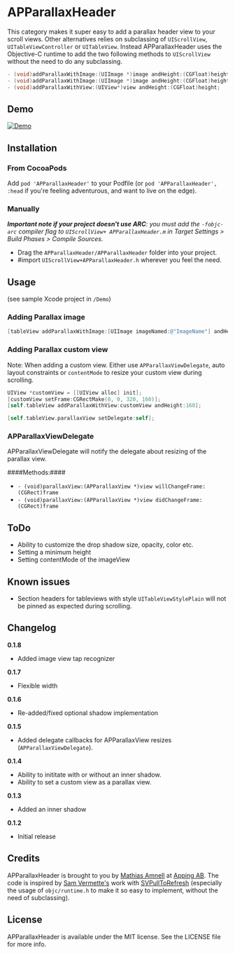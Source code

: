 # APParallaxHeader

This category makes it super easy to add a parallax header view to your scroll views. Other alternatives relies on subclassing of `UIScrollView`, `UITableViewController` or `UITableView`. Instead APParallaxHeader uses the Objective-C runtime to add the two following methods to `UIScrollView` without the need to do any subclassing.

```objective-c
- (void)addParallaxWithImage:(UIImage *)image andHeight:(CGFloat)height andShadow:(BOOL)shadow;
- (void)addParallaxWithImage:(UIImage *)image andHeight:(CGFloat)height;
- (void)addParallaxWithView:(UIView*)view andHeight:(CGFloat)height;
```


## Demo

[![Demo](https://raw.github.com/apping/APParallaxHeader/gh-pages/images/MovieScreenshot.png)](http://www.youtube.com/watch?v=7-JMdapWXGU)


## Installation

### From CocoaPods

Add `pod 'APParallaxHeader'` to your Podfile (or `pod 'APParallaxHeader', :head` if you're feeling adventurous, and want to live on the edge).

### Manually

_**Important note if your project doesn't use ARC**: you must add the `-fobjc-arc` compiler flag to `UIScrollView+ APParallaxHeader.m` in Target Settings > Build Phases > Compile Sources._

* Drag the `APParallaxHeader/APParallaxHeader` folder into your project.
* \#import `UIScrollView+APParallaxHeader.h` wherever you feel the need.

## Usage

(see sample Xcode project in `/Demo`)

### Adding Parallax image

```objective-c
[tableView addParallaxWithImage:[UIImage imageNamed:@"ImageName"] andHeight:160];
```

### Adding Parallax custom view

Note: When adding a custom view. Either use ```APParallaxViewDelegate```, auto layout constraints or ```contentMode``` to resize your custom view during scrolling.

```objective-c
UIView *customView = [[UIView alloc] init];
[customView setFrame:CGRectMake(0, 0, 320, 160)];
[self.tableView addParallaxWithView:customView andHeight:160];

[self.tableView.parallaxView setDelegate:self];
```

### APParallaxViewDelegate

APParallaxViewDelegate will notify the delegate about resizing of the parallax view.

####Methods:####

* ```- (void)parallaxView:(APParallaxView *)view willChangeFrame:(CGRect)frame```
* ```- (void)parallaxView:(APParallaxView *)view didChangeFrame:(CGRect)frame```

## ToDo

* Ability to customize the drop shadow size, opacity, color etc.
* Setting a minimum height
* Setting contentMode of the imageView

## Known issues

* Section headers for tableviews with style ```UITableViewStylePlain``` will not be pinned as expected during scrolling.

## Changelog

**0.1.8**

* Added image view tap recognizer

**0.1.7**

* Flexible width

**0.1.6**

* Re-added/fixed optional shadow implementation

**0.1.5**

* Added delegate callbacks for APParallaxView resizes (```APParallaxViewDelegate```).

**0.1.4**

* Ability to inititate with or without an inner shadow.
* Ability to set a custom view as a parallax view.

**0.1.3**

* Added an inner shadow

**0.1.2**

* Initial release

## Credits

APParallaxHeader is brought to you by [Mathias Amnell](http://twitter.com/amnell) at [Apping AB](http://apping.se). The code is inspired by [Sam Vermette's](http://samvermette.com) work with [SVPullToRefresh](https://github.com/samvermette/SVPullToRefresh) (especially the usage of `objc/runtime.h` to make it so easy to implement, without the need of subclassing).

## License
APParallaxHeader is available under the MIT license. See the LICENSE file for more info.
